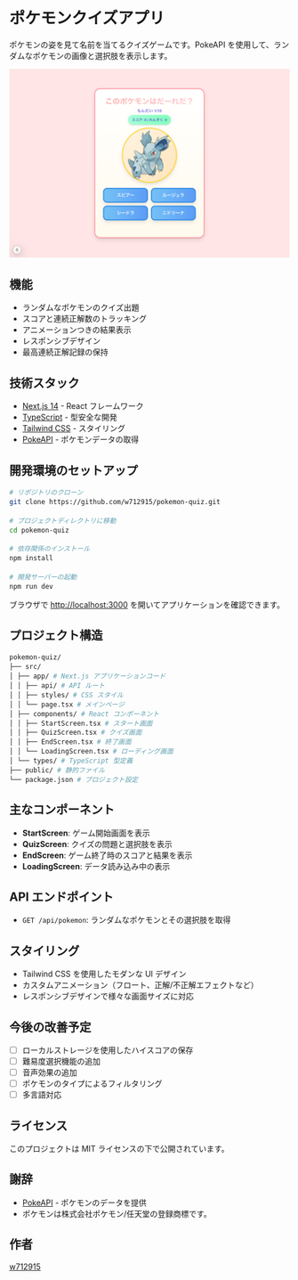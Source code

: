 # ポケモンクイズアプリ

ポケモンの姿を見て名前を当てるクイズゲームです。PokeAPI を使用して、ランダムなポケモンの画像と選択肢を表示します。

![ポケモンクイズアプリのスクリーンショット](./public/images/screenshot.png)

## 機能

- ランダムなポケモンのクイズ出題
- スコアと連続正解数のトラッキング
- アニメーションつきの結果表示
- レスポンシブデザイン
- 最高連続正解記録の保持

## 技術スタック

- [Next.js 14](https://nextjs.org/) - React フレームワーク
- [TypeScript](https://www.typescriptlang.org/) - 型安全な開発
- [Tailwind CSS](https://tailwindcss.com/) - スタイリング
- [PokeAPI](https://pokeapi.co/) - ポケモンデータの取得

## 開発環境のセットアップ

```bash
# リポジトリのクローン
git clone https://github.com/w712915/pokemon-quiz.git

# プロジェクトディレクトリに移動
cd pokemon-quiz

# 依存関係のインストール
npm install

# 開発サーバーの起動
npm run dev
```

ブラウザで [http://localhost:3000](http://localhost:3000) を開いてアプリケーションを確認できます。

## プロジェクト構造

```bash
pokemon-quiz/
├── src/
│ ├── app/ # Next.js アプリケーションコード
│ │ ├── api/ # API ルート
│ │ ├── styles/ # CSS スタイル
│ │ └── page.tsx # メインページ
│ ├── components/ # React コンポーネント
│ │ ├── StartScreen.tsx # スタート画面
│ │ ├── QuizScreen.tsx # クイズ画面
│ │ ├── EndScreen.tsx # 終了画面
│ │ └── LoadingScreen.tsx # ローディング画面
│ └── types/ # TypeScript 型定義
├── public/ # 静的ファイル
└── package.json # プロジェクト設定
```

## 主なコンポーネント

- **StartScreen**: ゲーム開始画面を表示
- **QuizScreen**: クイズの問題と選択肢を表示
- **EndScreen**: ゲーム終了時のスコアと結果を表示
- **LoadingScreen**: データ読み込み中の表示

## API エンドポイント

- `GET /api/pokemon`: ランダムなポケモンとその選択肢を取得

## スタイリング

- Tailwind CSS を使用したモダンな UI デザイン
- カスタムアニメーション（フロート、正解/不正解エフェクトなど）
- レスポンシブデザインで様々な画面サイズに対応

## 今後の改善予定

- [ ] ローカルストレージを使用したハイスコアの保存
- [ ] 難易度選択機能の追加
- [ ] 音声効果の追加
- [ ] ポケモンのタイプによるフィルタリング
- [ ] 多言語対応

## ライセンス

このプロジェクトは MIT ライセンスの下で公開されています。

## 謝辞

- [PokeAPI](https://pokeapi.co/) - ポケモンのデータを提供
- ポケモンは株式会社ポケモン/任天堂の登録商標です。

## 作者

[w712915](https://github.com/w712915)
